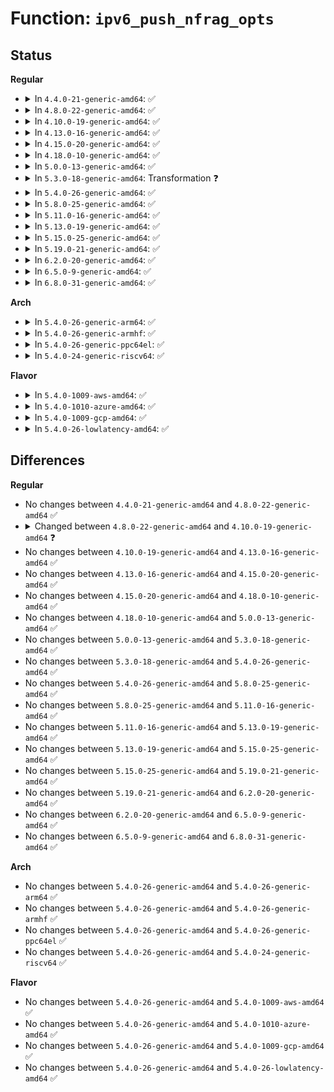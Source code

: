 # Function: <code>ipv6_push_nfrag_opts</code>

## Status
<b>Regular</b>
<ul>
<li>
<details>
<summary>In <code>4.4.0-21-generic-amd64</code>: ✅</summary>

```c
void ipv6_push_nfrag_opts(struct sk_buff * skb, struct ipv6_txoptions * opt, u8 * proto, struct in6_addr * * daddr)
```

```json
{
  "name": "ipv6_push_nfrag_opts",
  "collision_type": "Unique Global",
  "inline_type": "No",
  "funcs": [
    {
      "addr": 18446744071587180608,
      "name": "ipv6_push_nfrag_opts",
      "external": true,
      "loc": "net/ipv6/exthdrs.c:689",
      "file": "net/ipv6/exthdrs.c",
      "inline": "seen, unknown",
      "caller_inline": [],
      "caller_func": [
        "net/ipv6/ip6_output.c:ip6_xmit",
        "net/ipv6/ip6_output.c:__ip6_make_skb"
      ]
    }
  ],
  "symbols": [
    {
      "addr": 18446744071587180608,
      "name": "ipv6_push_nfrag_opts",
      "section": ".text",
      "bind": "STB_GLOBAL",
      "size": 255
    }
  ]
}
```
</details>
</li>
<li>
<details>
<summary>In <code>4.8.0-22-generic-amd64</code>: ✅</summary>

```c
void ipv6_push_nfrag_opts(struct sk_buff * skb, struct ipv6_txoptions * opt, u8 * proto, struct in6_addr * * daddr)
```

```json
{
  "name": "ipv6_push_nfrag_opts",
  "collision_type": "Unique Global",
  "inline_type": "No",
  "funcs": [
    {
      "addr": 18446744071587634816,
      "name": "ipv6_push_nfrag_opts",
      "external": true,
      "loc": "net/ipv6/exthdrs.c:716",
      "file": "net/ipv6/exthdrs.c",
      "inline": "seen, unknown",
      "caller_inline": [],
      "caller_func": [
        "net/ipv6/ip6_output.c:__ip6_make_skb",
        "net/ipv6/ip6_output.c:ip6_xmit"
      ]
    }
  ],
  "symbols": [
    {
      "addr": 18446744071587634816,
      "name": "ipv6_push_nfrag_opts",
      "section": ".text",
      "bind": "STB_GLOBAL",
      "size": 257
    }
  ]
}
```
</details>
</li>
<li>
<details>
<summary>In <code>4.10.0-19-generic-amd64</code>: ✅</summary>

```c
void ipv6_push_nfrag_opts(struct sk_buff * skb, struct ipv6_txoptions * opt, u8 * proto, struct in6_addr * * daddr, struct in6_addr * saddr)
```

```json
{
  "name": "ipv6_push_nfrag_opts",
  "collision_type": "Unique Global",
  "inline_type": "No",
  "funcs": [
    {
      "addr": 18446744071587840160,
      "name": "ipv6_push_nfrag_opts",
      "external": true,
      "loc": "net/ipv6/exthdrs.c:932",
      "file": "net/ipv6/exthdrs.c",
      "inline": "seen, unknown",
      "caller_inline": [],
      "caller_func": [
        "net/ipv6/ip6_output.c:__ip6_make_skb",
        "net/ipv6/ip6_output.c:ip6_xmit"
      ]
    }
  ],
  "symbols": [
    {
      "addr": 18446744071587840160,
      "name": "ipv6_push_nfrag_opts",
      "section": ".text",
      "bind": "STB_GLOBAL",
      "size": 553
    }
  ]
}
```
</details>
</li>
<li>
<details>
<summary>In <code>4.13.0-16-generic-amd64</code>: ✅</summary>

```c
void ipv6_push_nfrag_opts(struct sk_buff * skb, struct ipv6_txoptions * opt, u8 * proto, struct in6_addr * * daddr, struct in6_addr * saddr)
```

```json
{
  "name": "ipv6_push_nfrag_opts",
  "collision_type": "Unique Global",
  "inline_type": "No",
  "funcs": [
    {
      "addr": 18446744071588001152,
      "name": "ipv6_push_nfrag_opts",
      "external": true,
      "loc": "net/ipv6/exthdrs.c:934",
      "file": "net/ipv6/exthdrs.c",
      "inline": "seen, unknown",
      "caller_inline": [],
      "caller_func": [
        "net/ipv6/ip6_output.c:__ip6_make_skb",
        "net/ipv6/ip6_output.c:ip6_xmit"
      ]
    }
  ],
  "symbols": [
    {
      "addr": 18446744071588001152,
      "name": "ipv6_push_nfrag_opts",
      "section": ".text",
      "bind": "STB_GLOBAL",
      "size": 539
    }
  ]
}
```
</details>
</li>
<li>
<details>
<summary>In <code>4.15.0-20-generic-amd64</code>: ✅</summary>

```c
void ipv6_push_nfrag_opts(struct sk_buff * skb, struct ipv6_txoptions * opt, u8 * proto, struct in6_addr * * daddr, struct in6_addr * saddr)
```

```json
{
  "name": "ipv6_push_nfrag_opts",
  "collision_type": "Unique Global",
  "inline_type": "No",
  "funcs": [
    {
      "addr": 18446744071588537792,
      "name": "ipv6_push_nfrag_opts",
      "external": true,
      "loc": "net/ipv6/exthdrs.c:984",
      "file": "net/ipv6/exthdrs.c",
      "inline": "seen, unknown",
      "caller_inline": [],
      "caller_func": [
        "net/ipv6/ip6_output.c:__ip6_make_skb",
        "net/ipv6/ip6_output.c:ip6_xmit"
      ]
    }
  ],
  "symbols": [
    {
      "addr": 18446744071588537792,
      "name": "ipv6_push_nfrag_opts",
      "section": ".text",
      "bind": "STB_GLOBAL",
      "size": 661
    }
  ]
}
```
</details>
</li>
<li>
<details>
<summary>In <code>4.18.0-10-generic-amd64</code>: ✅</summary>

```c
void ipv6_push_nfrag_opts(struct sk_buff * skb, struct ipv6_txoptions * opt, u8 * proto, struct in6_addr * * daddr, struct in6_addr * saddr)
```

```json
{
  "name": "ipv6_push_nfrag_opts",
  "collision_type": "Unique Global",
  "inline_type": "No",
  "funcs": [
    {
      "addr": 18446744071588902128,
      "name": "ipv6_push_nfrag_opts",
      "external": true,
      "loc": "net/ipv6/exthdrs.c:971",
      "file": "net/ipv6/exthdrs.c",
      "inline": "seen, unknown",
      "caller_inline": [],
      "caller_func": [
        "net/ipv6/ip6_output.c:__ip6_make_skb",
        "net/ipv6/ip6_output.c:ip6_xmit"
      ]
    }
  ],
  "symbols": [
    {
      "addr": 18446744071588902128,
      "name": "ipv6_push_nfrag_opts",
      "section": ".text",
      "bind": "STB_GLOBAL",
      "size": 688
    }
  ]
}
```
</details>
</li>
<li>
<details>
<summary>In <code>5.0.0-13-generic-amd64</code>: ✅</summary>

```c
void ipv6_push_nfrag_opts(struct sk_buff * skb, struct ipv6_txoptions * opt, u8 * proto, struct in6_addr * * daddr, struct in6_addr * saddr)
```

```json
{
  "name": "ipv6_push_nfrag_opts",
  "collision_type": "Unique Global",
  "inline_type": "No",
  "funcs": [
    {
      "addr": 18446744071589125568,
      "name": "ipv6_push_nfrag_opts",
      "external": true,
      "loc": "net/ipv6/exthdrs.c:971",
      "file": "net/ipv6/exthdrs.c",
      "inline": "seen, unknown",
      "caller_inline": [],
      "caller_func": [
        "net/ipv6/ip6_output.c:__ip6_make_skb",
        "net/ipv6/ip6_output.c:ip6_xmit"
      ]
    }
  ],
  "symbols": [
    {
      "addr": 18446744071589125568,
      "name": "ipv6_push_nfrag_opts",
      "section": ".text",
      "bind": "STB_GLOBAL",
      "size": 688
    }
  ]
}
```
</details>
</li>
<li>
<details>
<summary>In <code>5.3.0-18-generic-amd64</code>: Transformation ❓</summary>

```c
void ipv6_push_nfrag_opts(struct sk_buff * skb, struct ipv6_txoptions * opt, u8 * proto, struct in6_addr * * daddr, struct in6_addr * saddr)
```

```json
{
  "name": "ipv6_push_nfrag_opts",
  "collision_type": "Unique Global",
  "inline_type": "No",
  "funcs": [
    {
      "addr": 0,
      "name": "ipv6_push_nfrag_opts",
      "external": true,
      "loc": "net/ipv6/exthdrs.c:967",
      "file": "net/ipv6/exthdrs.c",
      "inline": "seen, unknown",
      "caller_inline": [],
      "caller_func": [
        "net/ipv6/ip6_output.c:__ip6_make_skb",
        "net/ipv6/ip6_output.c:ip6_xmit"
      ]
    }
  ],
  "symbols": [
    {
      "addr": 18446744071589580719,
      "name": "ipv6_push_nfrag_opts.cold",
      "section": ".text",
      "bind": "STB_LOCAL",
      "size": 27
    },
    {
      "addr": 18446744071589579232,
      "name": "ipv6_push_nfrag_opts",
      "section": ".text",
      "bind": "STB_GLOBAL",
      "size": 666
    }
  ]
}
```
</details>
</li>
<li>
<details>
<summary>In <code>5.4.0-26-generic-amd64</code>: ✅</summary>

```c
void ipv6_push_nfrag_opts(struct sk_buff * skb, struct ipv6_txoptions * opt, u8 * proto, struct in6_addr * * daddr, struct in6_addr * saddr)
```

```json
{
  "name": "ipv6_push_nfrag_opts",
  "collision_type": "Unique Global",
  "inline_type": "No",
  "funcs": [
    {
      "addr": 18446744071589803616,
      "name": "ipv6_push_nfrag_opts",
      "external": true,
      "loc": "net/ipv6/exthdrs.c:967",
      "file": "net/ipv6/exthdrs.c",
      "inline": "seen, unknown",
      "caller_inline": [],
      "caller_func": [
        "net/ipv6/ip6_output.c:__ip6_make_skb",
        "net/ipv6/ip6_output.c:ip6_xmit"
      ]
    }
  ],
  "symbols": [
    {
      "addr": 18446744071589803616,
      "name": "ipv6_push_nfrag_opts",
      "section": ".text",
      "bind": "STB_GLOBAL",
      "size": 669
    }
  ]
}
```
</details>
</li>
<li>
<details>
<summary>In <code>5.8.0-25-generic-amd64</code>: ✅</summary>

```c
void ipv6_push_nfrag_opts(struct sk_buff * skb, struct ipv6_txoptions * opt, u8 * proto, struct in6_addr * * daddr, struct in6_addr * saddr)
```

```json
{
  "name": "ipv6_push_nfrag_opts",
  "collision_type": "Unique Global",
  "inline_type": "No",
  "funcs": [
    {
      "addr": 18446744071590828720,
      "name": "ipv6_push_nfrag_opts",
      "external": true,
      "loc": "net/ipv6/exthdrs.c:1164",
      "file": "net/ipv6/exthdrs.c",
      "inline": "seen, unknown",
      "caller_inline": [],
      "caller_func": [
        "net/ipv6/ip6_output.c:__ip6_make_skb",
        "net/ipv6/ip6_output.c:ip6_xmit"
      ]
    }
  ],
  "symbols": [
    {
      "addr": 18446744071590828720,
      "name": "ipv6_push_nfrag_opts",
      "section": ".text",
      "bind": "STB_GLOBAL",
      "size": 125
    }
  ]
}
```
</details>
</li>
<li>
<details>
<summary>In <code>5.11.0-16-generic-amd64</code>: ✅</summary>

```c
void ipv6_push_nfrag_opts(struct sk_buff * skb, struct ipv6_txoptions * opt, u8 * proto, struct in6_addr * * daddr, struct in6_addr * saddr)
```

```json
{
  "name": "ipv6_push_nfrag_opts",
  "collision_type": "Unique Global",
  "inline_type": "No",
  "funcs": [
    {
      "addr": 18446744071590888800,
      "name": "ipv6_push_nfrag_opts",
      "external": true,
      "loc": "net/ipv6/exthdrs.c:1159",
      "file": "net/ipv6/exthdrs.c",
      "inline": "seen, unknown",
      "caller_inline": [],
      "caller_func": [
        "net/ipv6/ip6_output.c:__ip6_make_skb",
        "net/ipv6/ip6_output.c:ip6_xmit"
      ]
    }
  ],
  "symbols": [
    {
      "addr": 18446744071590888800,
      "name": "ipv6_push_nfrag_opts",
      "section": ".text",
      "bind": "STB_GLOBAL",
      "size": 125
    }
  ]
}
```
</details>
</li>
<li>
<details>
<summary>In <code>5.13.0-19-generic-amd64</code>: ✅</summary>

```c
void ipv6_push_nfrag_opts(struct sk_buff * skb, struct ipv6_txoptions * opt, u8 * proto, struct in6_addr * * daddr, struct in6_addr * saddr)
```

```json
{
  "name": "ipv6_push_nfrag_opts",
  "collision_type": "Unique Global",
  "inline_type": "No",
  "funcs": [
    {
      "addr": 18446744071590817904,
      "name": "ipv6_push_nfrag_opts",
      "external": true,
      "loc": "net/ipv6/exthdrs.c:1159",
      "file": "net/ipv6/exthdrs.c",
      "inline": "seen, unknown",
      "caller_inline": [],
      "caller_func": [
        "net/ipv6/ip6_output.c:__ip6_make_skb",
        "net/ipv6/ip6_output.c:ip6_xmit"
      ]
    }
  ],
  "symbols": [
    {
      "addr": 18446744071590817904,
      "name": "ipv6_push_nfrag_opts",
      "section": ".text",
      "bind": "STB_GLOBAL",
      "size": 289
    }
  ]
}
```
</details>
</li>
<li>
<details>
<summary>In <code>5.15.0-25-generic-amd64</code>: ✅</summary>

```c
void ipv6_push_nfrag_opts(struct sk_buff * skb, struct ipv6_txoptions * opt, u8 * proto, struct in6_addr * * daddr, struct in6_addr * saddr)
```

```json
{
  "name": "ipv6_push_nfrag_opts",
  "collision_type": "Unique Global",
  "inline_type": "No",
  "funcs": [
    {
      "addr": 18446744071591636688,
      "name": "ipv6_push_nfrag_opts",
      "external": true,
      "loc": "net/ipv6/exthdrs.c:1207",
      "file": "net/ipv6/exthdrs.c",
      "inline": "seen, unknown",
      "caller_inline": [],
      "caller_func": [
        "net/ipv6/ip6_output.c:__ip6_make_skb",
        "net/ipv6/ip6_output.c:ip6_xmit"
      ]
    }
  ],
  "symbols": [
    {
      "addr": 18446744071591636688,
      "name": "ipv6_push_nfrag_opts",
      "section": ".text",
      "bind": "STB_GLOBAL",
      "size": 289
    }
  ]
}
```
</details>
</li>
<li>
<details>
<summary>In <code>5.19.0-21-generic-amd64</code>: ✅</summary>

```c
void ipv6_push_nfrag_opts(struct sk_buff * skb, struct ipv6_txoptions * opt, u8 * proto, struct in6_addr * * daddr, struct in6_addr * saddr)
```

```json
{
  "name": "ipv6_push_nfrag_opts",
  "collision_type": "Unique Global",
  "inline_type": "No",
  "funcs": [
    {
      "addr": 18446744071593330368,
      "name": "ipv6_push_nfrag_opts",
      "external": true,
      "loc": "net/ipv6/exthdrs.c:1208",
      "file": "net/ipv6/exthdrs.c",
      "inline": "seen, unknown",
      "caller_inline": [],
      "caller_func": [
        "net/ipv6/ip6_output.c:__ip6_make_skb",
        "net/ipv6/ip6_output.c:ip6_xmit"
      ]
    }
  ],
  "symbols": [
    {
      "addr": 18446744071593330368,
      "name": "ipv6_push_nfrag_opts",
      "section": ".text",
      "bind": "STB_GLOBAL",
      "size": 142
    }
  ]
}
```
</details>
</li>
<li>
<details>
<summary>In <code>6.2.0-20-generic-amd64</code>: ✅</summary>

```c
void ipv6_push_nfrag_opts(struct sk_buff * skb, struct ipv6_txoptions * opt, u8 * proto, struct in6_addr * * daddr, struct in6_addr * saddr)
```

```json
{
  "name": "ipv6_push_nfrag_opts",
  "collision_type": "Unique Global",
  "inline_type": "No",
  "funcs": [
    {
      "addr": 18446744071595235968,
      "name": "ipv6_push_nfrag_opts",
      "external": true,
      "loc": "net/ipv6/exthdrs.c:1208",
      "file": "net/ipv6/exthdrs.c",
      "inline": "seen, unknown",
      "caller_inline": [],
      "caller_func": [
        "net/ipv6/ip6_output.c:__ip6_make_skb",
        "net/ipv6/ip6_output.c:ip6_xmit"
      ]
    }
  ],
  "symbols": [
    {
      "addr": 18446744071595235968,
      "name": "ipv6_push_nfrag_opts",
      "section": ".text",
      "bind": "STB_GLOBAL",
      "size": 142
    }
  ]
}
```
</details>
</li>
<li>
<details>
<summary>In <code>6.5.0-9-generic-amd64</code>: ✅</summary>

```c
void ipv6_push_nfrag_opts(struct sk_buff * skb, struct ipv6_txoptions * opt, u8 * proto, struct in6_addr * * daddr, struct in6_addr * saddr)
```

```json
{
  "name": "ipv6_push_nfrag_opts",
  "collision_type": "Unique Global",
  "inline_type": "No",
  "funcs": [
    {
      "addr": 18446744071595631360,
      "name": "ipv6_push_nfrag_opts",
      "external": true,
      "loc": "net/ipv6/exthdrs.c:1175",
      "file": "net/ipv6/exthdrs.c",
      "inline": "seen, unknown",
      "caller_inline": [],
      "caller_func": [
        "net/ipv6/ip6_output.c:__ip6_make_skb",
        "net/ipv6/ip6_output.c:ip6_xmit"
      ]
    }
  ],
  "symbols": [
    {
      "addr": 18446744071595631360,
      "name": "ipv6_push_nfrag_opts",
      "section": ".text",
      "bind": "STB_GLOBAL",
      "size": 133
    }
  ]
}
```
</details>
</li>
<li>
<details>
<summary>In <code>6.8.0-31-generic-amd64</code>: ✅</summary>

```c
void ipv6_push_nfrag_opts(struct sk_buff * skb, struct ipv6_txoptions * opt, u8 * proto, struct in6_addr * * daddr, struct in6_addr * saddr)
```

```json
{
  "name": "ipv6_push_nfrag_opts",
  "collision_type": "Unique Global",
  "inline_type": "No",
  "funcs": [
    {
      "addr": 18446744071596478720,
      "name": "ipv6_push_nfrag_opts",
      "external": true,
      "loc": "net/ipv6/exthdrs.c:1180",
      "file": "net/ipv6/exthdrs.c",
      "inline": "seen, unknown",
      "caller_inline": [],
      "caller_func": [
        "net/ipv6/ip6_output.c:__ip6_make_skb",
        "net/ipv6/ip6_output.c:ip6_xmit"
      ]
    }
  ],
  "symbols": [
    {
      "addr": 18446744071596478720,
      "name": "ipv6_push_nfrag_opts",
      "section": ".text",
      "bind": "STB_GLOBAL",
      "size": 133
    }
  ]
}
```
</details>
</li>
</ul>
<b>Arch</b>
<ul>
<li>
<details>
<summary>In <code>5.4.0-26-generic-arm64</code>: ✅</summary>

```c
void ipv6_push_nfrag_opts(struct sk_buff * skb, struct ipv6_txoptions * opt, u8 * proto, struct in6_addr * * daddr, struct in6_addr * saddr)
```

```json
{
  "name": "ipv6_push_nfrag_opts",
  "collision_type": "Unique Global",
  "inline_type": "No",
  "funcs": [
    {
      "addr": 18446603336503509296,
      "name": "ipv6_push_nfrag_opts",
      "external": true,
      "loc": "net/ipv6/exthdrs.c:967",
      "file": "net/ipv6/exthdrs.c",
      "inline": "seen, unknown",
      "caller_inline": [],
      "caller_func": [
        "net/ipv6/ip6_output.c:__ip6_make_skb",
        "net/ipv6/ip6_output.c:ip6_xmit"
      ]
    }
  ],
  "symbols": [
    {
      "addr": 18446603336503509296,
      "name": "ipv6_push_nfrag_opts",
      "section": ".text",
      "bind": "STB_GLOBAL",
      "size": 496
    }
  ]
}
```
</details>
</li>
<li>
<details>
<summary>In <code>5.4.0-26-generic-armhf</code>: ✅</summary>

```c
void ipv6_push_nfrag_opts(struct sk_buff * skb, struct ipv6_txoptions * opt, u8 * proto, struct in6_addr * * daddr, struct in6_addr * saddr)
```

```json
{
  "name": "ipv6_push_nfrag_opts",
  "collision_type": "Unique Global",
  "inline_type": "No",
  "funcs": [
    {
      "addr": 3236164416,
      "name": "ipv6_push_nfrag_opts",
      "external": true,
      "loc": "net/ipv6/exthdrs.c:967",
      "file": "net/ipv6/exthdrs.c",
      "inline": "seen, unknown",
      "caller_inline": [],
      "caller_func": [
        "net/ipv6/ip6_output.c:__ip6_make_skb",
        "net/ipv6/ip6_output.c:ip6_xmit"
      ]
    }
  ],
  "symbols": [
    {
      "addr": 3236164416,
      "name": "ipv6_push_nfrag_opts",
      "section": ".text",
      "bind": "STB_GLOBAL",
      "size": 512
    }
  ]
}
```
</details>
</li>
<li>
<details>
<summary>In <code>5.4.0-26-generic-ppc64el</code>: ✅</summary>

```c
void ipv6_push_nfrag_opts(struct sk_buff * skb, struct ipv6_txoptions * opt, u8 * proto, struct in6_addr * * daddr, struct in6_addr * saddr)
```

```json
{
  "name": "ipv6_push_nfrag_opts",
  "collision_type": "Unique Global",
  "inline_type": "No",
  "funcs": [
    {
      "addr": 13835058055297301696,
      "name": "ipv6_push_nfrag_opts",
      "external": true,
      "loc": "net/ipv6/exthdrs.c:967",
      "file": "net/ipv6/exthdrs.c",
      "inline": "seen, unknown",
      "caller_inline": [],
      "caller_func": [
        "net/ipv6/ip6_output.c:__ip6_make_skb",
        "net/ipv6/ip6_output.c:ip6_xmit"
      ]
    }
  ],
  "symbols": [
    {
      "addr": 13835058055297301696,
      "name": "ipv6_push_nfrag_opts",
      "section": ".text",
      "bind": "STB_GLOBAL",
      "size": 700
    }
  ]
}
```
</details>
</li>
<li>
<details>
<summary>In <code>5.4.0-24-generic-riscv64</code>: ✅</summary>

```c
void ipv6_push_nfrag_opts(struct sk_buff * skb, struct ipv6_txoptions * opt, u8 * proto, struct in6_addr * * daddr, struct in6_addr * saddr)
```

```json
{
  "name": "ipv6_push_nfrag_opts",
  "collision_type": "Unique Global",
  "inline_type": "No",
  "funcs": [
    {
      "addr": 18446743936279481142,
      "name": "ipv6_push_nfrag_opts",
      "external": true,
      "loc": "net/ipv6/exthdrs.c:967",
      "file": "net/ipv6/exthdrs.c",
      "inline": "seen, unknown",
      "caller_inline": [],
      "caller_func": [
        "net/ipv6/ip6_output.c:__ip6_make_skb",
        "net/ipv6/ip6_output.c:ip6_xmit"
      ]
    }
  ],
  "symbols": [
    {
      "addr": 18446743936279481142,
      "name": "ipv6_push_nfrag_opts",
      "section": ".text",
      "bind": "STB_GLOBAL",
      "size": 580
    }
  ]
}
```
</details>
</li>
</ul>
<b>Flavor</b>
<ul>
<li>
<details>
<summary>In <code>5.4.0-1009-aws-amd64</code>: ✅</summary>

```c
void ipv6_push_nfrag_opts(struct sk_buff * skb, struct ipv6_txoptions * opt, u8 * proto, struct in6_addr * * daddr, struct in6_addr * saddr)
```

```json
{
  "name": "ipv6_push_nfrag_opts",
  "collision_type": "Unique Global",
  "inline_type": "No",
  "funcs": [
    {
      "addr": 18446744071589407984,
      "name": "ipv6_push_nfrag_opts",
      "external": true,
      "loc": "net/ipv6/exthdrs.c:967",
      "file": "net/ipv6/exthdrs.c",
      "inline": "seen, unknown",
      "caller_inline": [],
      "caller_func": [
        "net/ipv6/ip6_output.c:__ip6_make_skb",
        "net/ipv6/ip6_output.c:ip6_xmit"
      ]
    }
  ],
  "symbols": [
    {
      "addr": 18446744071589407984,
      "name": "ipv6_push_nfrag_opts",
      "section": ".text",
      "bind": "STB_GLOBAL",
      "size": 669
    }
  ]
}
```
</details>
</li>
<li>
<details>
<summary>In <code>5.4.0-1010-azure-amd64</code>: ✅</summary>

```c
void ipv6_push_nfrag_opts(struct sk_buff * skb, struct ipv6_txoptions * opt, u8 * proto, struct in6_addr * * daddr, struct in6_addr * saddr)
```

```json
{
  "name": "ipv6_push_nfrag_opts",
  "collision_type": "Unique Global",
  "inline_type": "No",
  "funcs": [
    {
      "addr": 18446744071589132976,
      "name": "ipv6_push_nfrag_opts",
      "external": true,
      "loc": "net/ipv6/exthdrs.c:967",
      "file": "net/ipv6/exthdrs.c",
      "inline": "seen, unknown",
      "caller_inline": [],
      "caller_func": [
        "net/ipv6/ip6_output.c:__ip6_make_skb",
        "net/ipv6/ip6_output.c:ip6_xmit"
      ]
    }
  ],
  "symbols": [
    {
      "addr": 18446744071589132976,
      "name": "ipv6_push_nfrag_opts",
      "section": ".text",
      "bind": "STB_GLOBAL",
      "size": 669
    }
  ]
}
```
</details>
</li>
<li>
<details>
<summary>In <code>5.4.0-1009-gcp-amd64</code>: ✅</summary>

```c
void ipv6_push_nfrag_opts(struct sk_buff * skb, struct ipv6_txoptions * opt, u8 * proto, struct in6_addr * * daddr, struct in6_addr * saddr)
```

```json
{
  "name": "ipv6_push_nfrag_opts",
  "collision_type": "Unique Global",
  "inline_type": "No",
  "funcs": [
    {
      "addr": 18446744071589844848,
      "name": "ipv6_push_nfrag_opts",
      "external": true,
      "loc": "net/ipv6/exthdrs.c:967",
      "file": "net/ipv6/exthdrs.c",
      "inline": "seen, unknown",
      "caller_inline": [],
      "caller_func": [
        "net/ipv6/ip6_output.c:__ip6_make_skb",
        "net/ipv6/ip6_output.c:ip6_xmit"
      ]
    }
  ],
  "symbols": [
    {
      "addr": 18446744071589844848,
      "name": "ipv6_push_nfrag_opts",
      "section": ".text",
      "bind": "STB_GLOBAL",
      "size": 669
    }
  ]
}
```
</details>
</li>
<li>
<details>
<summary>In <code>5.4.0-26-lowlatency-amd64</code>: ✅</summary>

```c
void ipv6_push_nfrag_opts(struct sk_buff * skb, struct ipv6_txoptions * opt, u8 * proto, struct in6_addr * * daddr, struct in6_addr * saddr)
```

```json
{
  "name": "ipv6_push_nfrag_opts",
  "collision_type": "Unique Global",
  "inline_type": "No",
  "funcs": [
    {
      "addr": 18446744071589896128,
      "name": "ipv6_push_nfrag_opts",
      "external": true,
      "loc": "net/ipv6/exthdrs.c:967",
      "file": "net/ipv6/exthdrs.c",
      "inline": "seen, unknown",
      "caller_inline": [],
      "caller_func": [
        "net/ipv6/ip6_output.c:__ip6_make_skb",
        "net/ipv6/ip6_output.c:ip6_xmit"
      ]
    }
  ],
  "symbols": [
    {
      "addr": 18446744071589896128,
      "name": "ipv6_push_nfrag_opts",
      "section": ".text",
      "bind": "STB_GLOBAL",
      "size": 669
    }
  ]
}
```
</details>
</li>
</ul>

## Differences
<b>Regular</b>
<ul>
<li>
No changes between <code>4.4.0-21-generic-amd64</code> and <code>4.8.0-22-generic-amd64</code> ✅
</li>
<li>
<details>
<summary>Changed between <code>4.8.0-22-generic-amd64</code> and <code>4.10.0-19-generic-amd64</code> ❓</summary>
<ul>
<li>
<b>Param added. </b>
<code>struct in6_addr * saddr</code>
</li>
</ul>
</details>
</li>
<li>
No changes between <code>4.10.0-19-generic-amd64</code> and <code>4.13.0-16-generic-amd64</code> ✅
</li>
<li>
No changes between <code>4.13.0-16-generic-amd64</code> and <code>4.15.0-20-generic-amd64</code> ✅
</li>
<li>
No changes between <code>4.15.0-20-generic-amd64</code> and <code>4.18.0-10-generic-amd64</code> ✅
</li>
<li>
No changes between <code>4.18.0-10-generic-amd64</code> and <code>5.0.0-13-generic-amd64</code> ✅
</li>
<li>
No changes between <code>5.0.0-13-generic-amd64</code> and <code>5.3.0-18-generic-amd64</code> ✅
</li>
<li>
No changes between <code>5.3.0-18-generic-amd64</code> and <code>5.4.0-26-generic-amd64</code> ✅
</li>
<li>
No changes between <code>5.4.0-26-generic-amd64</code> and <code>5.8.0-25-generic-amd64</code> ✅
</li>
<li>
No changes between <code>5.8.0-25-generic-amd64</code> and <code>5.11.0-16-generic-amd64</code> ✅
</li>
<li>
No changes between <code>5.11.0-16-generic-amd64</code> and <code>5.13.0-19-generic-amd64</code> ✅
</li>
<li>
No changes between <code>5.13.0-19-generic-amd64</code> and <code>5.15.0-25-generic-amd64</code> ✅
</li>
<li>
No changes between <code>5.15.0-25-generic-amd64</code> and <code>5.19.0-21-generic-amd64</code> ✅
</li>
<li>
No changes between <code>5.19.0-21-generic-amd64</code> and <code>6.2.0-20-generic-amd64</code> ✅
</li>
<li>
No changes between <code>6.2.0-20-generic-amd64</code> and <code>6.5.0-9-generic-amd64</code> ✅
</li>
<li>
No changes between <code>6.5.0-9-generic-amd64</code> and <code>6.8.0-31-generic-amd64</code> ✅
</li>
</ul>
<b>Arch</b>
<ul>
<li>
No changes between <code>5.4.0-26-generic-amd64</code> and <code>5.4.0-26-generic-arm64</code> ✅
</li>
<li>
No changes between <code>5.4.0-26-generic-amd64</code> and <code>5.4.0-26-generic-armhf</code> ✅
</li>
<li>
No changes between <code>5.4.0-26-generic-amd64</code> and <code>5.4.0-26-generic-ppc64el</code> ✅
</li>
<li>
No changes between <code>5.4.0-26-generic-amd64</code> and <code>5.4.0-24-generic-riscv64</code> ✅
</li>
</ul>
<b>Flavor</b>
<ul>
<li>
No changes between <code>5.4.0-26-generic-amd64</code> and <code>5.4.0-1009-aws-amd64</code> ✅
</li>
<li>
No changes between <code>5.4.0-26-generic-amd64</code> and <code>5.4.0-1010-azure-amd64</code> ✅
</li>
<li>
No changes between <code>5.4.0-26-generic-amd64</code> and <code>5.4.0-1009-gcp-amd64</code> ✅
</li>
<li>
No changes between <code>5.4.0-26-generic-amd64</code> and <code>5.4.0-26-lowlatency-amd64</code> ✅
</li>
</ul>
